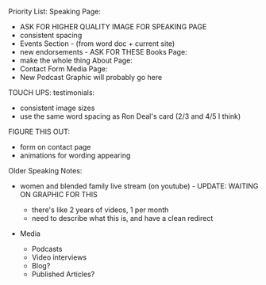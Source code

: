 

Priority List:
Speaking Page: 
  - ASK FOR HIGHER QUALITY IMAGE FOR SPEAKING PAGE
  - consistent spacing
  - Events Section - (from word doc + current site)
  - new endorsements - ASK FOR THESE
Books Page:
  - make the whole thing
About Page:
  - Contact Form
Media Page:
  - New Podcast Graphic will probably go here


TOUCH UPS:
testimonials:
  - consistent image sizes
  - use the same word spacing as Ron Deal's card (2/3 and 4/5 I think)

FIGURE THIS OUT:
  - form on contact page
  - animations for wording appearing

Older Speaking Notes:
  - women and blended family live stream (on youtube) - UPDATE: WAITING ON GRAPHIC FOR THIS
    - there's like 2 years of videos, 1 per month
    - need to describe what this is, and have a clean redirect

- Media
    - Podcasts
    - Video interviews
    - Blog?
    - Published Articles?
